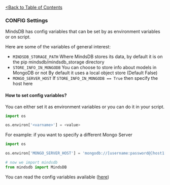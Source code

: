 [<Back to Table of Contents](../README.md)
### CONFIG Settings

MindsDB has config variables that can be set by as environment variables or on script.

Here are some of the variables of general interest:

* `MINDSDB_STORAGE_PATH` Where MindsDB stores its data, by default it is on the pip mindsdb/mindsdb_storage directory 
* `STORE_INFO_IN_MONGODB` You can choose to store info about models in MongoDB or not By default it uses a local object store (Default False)
* `MONGO_SERVER_HOST` If `STORE_INFO_IN_MONGODB == True` then specify the host here


#### How to set config variables?

You can either set it as environment variables or you can do it in your script.

```python
import os

os.environ['<varname>'] = <value>

```
For example: if you want to specify a different Mongo Server

```python
import os

os.environ['MONGO_SERVER_HOST'] = 'mongodb://[username:password@]host1[:port1][,host2[:port2],...[,hostN[:portN]]][/[database][?options]]'

# now we import mindsdb
from mindsdb import MindsDB

```


You can read the config variables available ([here](../mindsdb/config/__init__.py))
